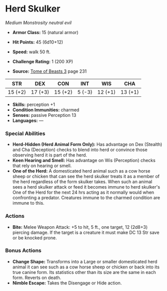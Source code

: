 # Herd Skulker

*Medium* *Monstrosity* *neutral evil*

- **Armor Class:** 15 (natural armor)
- **Hit Points:** 45 (6d10+12)
- **Speed:** walk 50 ft.

- **Challenge Rating:** 1 (200 XP)
- **Source:** [Tome of Beasts 3](https://koboldpress.com/kpstore/product/tome-of-beasts-3-for-5th-edition/) page 231

| STR | DEX | CON | INT | WIS | CHA |
| --- | --- | --- | --- | --- | --- |
| 15 (+2) | 17 (+3) | 15 (+2) | 5 (-3) | 12 (+1) | 13 (+1) |

- **Skills:** perception +1
- **Condition Immunities:** charmed
- **Senses:** passive Perception 13
- **Languages:** —

### Special Abilities

- **Herd-Hidden (Herd Animal Form Only):** Has advantage on Dex (Stealth) and Cha (Deception) checks to blend into herd or convince those observing herd it is part of the herd.
- **Keen Hearing and Smell:** Has advantage on Wis (Perception) checks that rely on hearing or smell.
- **One of the Herd:** A domesticated herd animal such as a cow horse sheep or chicken that can see the herd skulker treats it as a member of the herd regardless of the form skulker takes. When such an animal sees a herd skulker attack or feed it becomes immune to herd skulker's One of the Herd for the next 24 hrs acting as it normally would when confronting a predator. Creatures immune to the charmed condition are immune to this.

### Actions

- **Bite:** Melee Weapon Attack: +5 to hit, 5 ft., one target, 12 (2d8+3) piercing damage. If the target is a creature it must make DC 13 Str save or be knocked prone.

### Bonus Actions

- **Change Shape:** Transforms into a Large or smaller domesticated herd animal it can see such as a cow horse sheep or chicken or back into its true canine form. Its statistics other than its size are the same in each form. Reverts on death.
- **Nimble Escape:** Takes the Disengage or Hide action.


